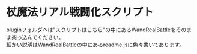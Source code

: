 # 杖魔法リアル戦闘化スクリプト
pluginフォルダへは"スクリプトはこちら"の中にあるWandRealBattleをそのまま突っ込んでください。  
細かい説明はWandRealBattleの中にあるreadme.jsに色々書いてあります。
